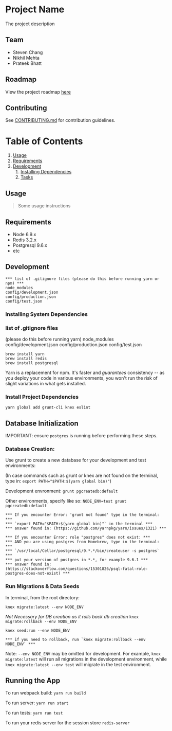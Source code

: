 # Project Name

The project description

## Team

- Steven Chang
- Nikhil Mehta
- Prateek Bhatt

## Roadmap

View the project roadmap [here](https://docs.google.com/document/d/1ChmQ4UzuP3FsjRpBFyu3CBTEi_cpAIB2jsUvP3FxMzQ/edit)

## Contributing

See [CONTRIBUTING.md](CONTRIBUTING.md) for contribution guidelines.

# Table of Contents

1. [Usage](#Usage)
1. [Requirements](#requirements)
1. [Development](#development)
    1. [Installing Dependencies](#installing-dependencies)
    1. [Tasks](#tasks)

## Usage

> Some usage instructions

## Requirements

- Node 6.9.x
- Redis 3.2.x
- Postgresql 9.6.x
- etc

## Development

```
*** list of .gitignore files (please do this before running yarn or npm) ***
node_modules
config/development.json
config/production.json
config/test.json
```

### Installing System Dependencies

### list of .gitignore files
(please do this before running yarn)
node_modules
config/development.json
config/production.json
config/test.json

```
brew install yarn
brew install redis
brew install postgresql
```

Yarn is a replacement for npm. It's faster and *guarantees* consistency -- as you deploy your code in various environments, you won't run the risk of slight variations in what gets installed.

### Install Project Dependencies

```
yarn global add grunt-cli knex eslint
```
## Database Initialization

IMPORTANT: ensure `postgres` is running before performing these steps.

### Database Creation:

Use grunt to create a new database for your development and test environments:

(In case commands such as grunt or knex are not found on the terminal, type in: `export PATH="$PATH:$(yarn global bin)"`)

Development envronment: `grunt pgcreatedb:default`

Other environments, specify like so: `NODE_ENV=test grunt pgcreatedb:default`

```
*** If you encounter Error: 'grunt not found' type in the terminal: ***
*** `export PATH="$PATH:$(yarn global bin)"` in the terminal ***
*** answer found in: (https://github.com/yarnpkg/yarn/issues/1321) ***

*** If you encounter Error: role "postgres" does not exist: ***
*** AND you are using postgres from Homebrew, type in the terminal: ***
*** `/usr/local/Cellar/postgresql/9.*.*/bin/createuser -s postgres` ***
*** put your version of postgres in *.*, for example 9.6.1 ***
*** answer found in: (https://stackoverflow.com/questions/15301826/psql-fatal-role-postgres-does-not-exist) ***
```

### Run Migrations & Data Seeds

In terminal, from the root directory:

`knex migrate:latest --env NODE_ENV`

*Not Necessary for DB creation as it rolls back db creation* `knex migrate:rollback --env NODE_ENV`

`knex seed:run --env NODE_ENV`

```
*** if you need to rollback, run `knex migrate:rollback --env NODE_ENV` ***
```

Note: `--env NODE_ENV` may be omitted for development. For example, `knex migrate:latest` will run all migrations in the development environment, while `knex migrate:latest --env test` will migrate in the test environment.

## Running the App

To run webpack build: `yarn run build`

To run server: `yarn run start`

To run tests: `yarn run test`

To run your redis server for the session store `redis-server`



